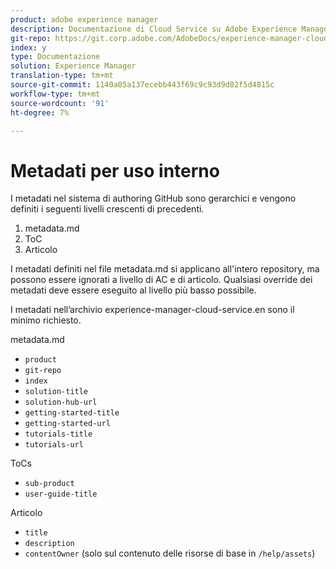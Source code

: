 ```yaml
---
product: adobe experience manager
description: Documentazione di Cloud Service su Adobe Experience Manager .
git-repo: https://git.corp.adobe.com/AdobeDocs/experience-manager-cloud-service.it-IT
index: y
type: Documentazione
solution: Experience Manager
translation-type: tm+mt
source-git-commit: 1140a05a137ecebb443f69c9c93d9d82f5d4815c
workflow-type: tm+mt
source-wordcount: '91'
ht-degree: 7%

---
```



# Metadati per uso interno

I metadati nel sistema di authoring GitHub sono gerarchici e vengono definiti i seguenti livelli crescenti di precedenti.

1. metadata.md
1. ToC
1. Articolo

I metadati definiti nel file metadata.md si applicano all&#39;intero repository, ma possono essere ignorati a livello di AC e di articolo. Qualsiasi override dei metadati deve essere eseguito al livello più basso possibile.

I metadati nell’archivio experience-manager-cloud-service.en sono il minimo richiesto.

metadata.md

* `product`
* `git-repo`
* `index`
* `solution-title`
* `solution-hub-url`
* `getting-started-title`
* `getting-started-url`
* `tutorials-title`
* `tutorials-url`

ToCs

* `sub-product`
* `user-guide-title`

Articolo

* `title`
* `description`
* `contentOwner` (solo sul contenuto delle risorse di base in  `/help/assets`)
